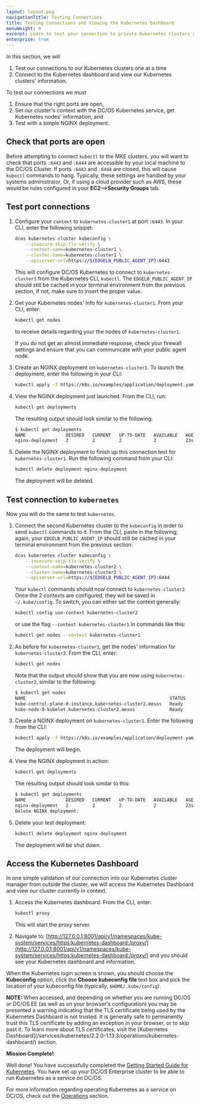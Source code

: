 ```yaml
---
layout: layout.pug
navigationTitle: Testing Connections
title: Testing Connections and Viewing the Kubernetes Dashboard
menuWeight: 9
excerpt: Learn to test your connection to private Kubernetes clusters and view the Kubernetes dashboard.
enterprise: true
---
```


In this section, we will 
1. Test our connections to our Kubernetes clusters one at a time 
1. Connect to the Kubernetes dashboard and view our Kubernetes clusters' information. 

To test our connections we must 
1. Ensure that the right ports are open, 
1. Set our cluster's context with the DC/OS Kubernetes service, get Kubernetes nodes' information, and 
1. Test with a simple NGINX deployment.

## Check that ports are open

Before attempting to connect `kubectl` to the MKE clusters, you will want to check that ports `:6443` and `:6444` are accessible by your local machine to the DC/OS Cluster. If ports `:6443` and `:6444` are closed, this will cause `kubectl` commands to hang. Typically, these settings are handled by your systems administrator. Or, if using a cloud provider such as AWS, these would be rules configured in your **EC2-->Security Groups** tab.

## Test port connections 

1. Configure your `context` to `kubernetes-cluster1` at port </strong>`:6443`. In your CLI, enter the following snippet:

    ```bash
    dcos kubernetes cluster kubeconfig \
        --insecure-skip-tls-verify \
        --context-name=kubernetes-cluster1 \
        --cluster-name=kubernetes-cluster1 \
        --apiserver-url=https://${EDGELB_PUBLIC_AGENT_IP}:6443
    ```

    This will configure DC/OS Kubernetes to connect to `kubernetes-cluster1` from the Kubernetes CLI, `kubectl`. The `EDGELB_PUBLIC_AGENT_IP` should still be cached in your terminal environment from the previous section, if not, make sure to insert the proper value.

1. Get your Kubernetes nodes' info for `kubernetes-cluster1`. From your CLI, enter:

    ```bash
    kubectl get nodes
    ```
    to receive details regarding your the nodes of `kubernetes-cluster1`.

    <!-- better validation here of this step:OUTPUT ^^ -->
    If you do not get an almost immediate response, check your firewall settings and ensure that you can communicate with your public agent node.


1. Create an NGINX deployment on `kubernetes-cluster1`. To launch the deployment, enter the following in your CLI:

    ```bash
    kubectl apply -f https://k8s.io/examples/application/deployment.yaml
    ```

1. View the NGINX deployment just launched. From the CLI, run:

    ```bash
    kubectl get deployments
    ```

    The resulting output should look similar to the following:

    ```bash
    $ kubectl get deployments
    NAME               DESIRED   CURRENT   UP-TO-DATE   AVAILABLE   AGE
    nginx-deployment   2         2         2            2           23s
    ```

1. Delete the NGINX deployment to finish up this connection test for `kubernetes-cluster1`. Run the following command from your CLI:

    ```bash
    kubectl delete deployment nginx-deployment
    ```

    The deployment will be deleted.

## Test connection to `kubernetes`

Now you will do the same to test `kubernetes`.

1. Connect the second Kubernetes cluster to the `kubeconfig` in order to send `kubectl` commands to it. From the CLI, paste in the following; again, your `EDGELB_PUBLIC_AGENT_IP` should still be cached in your terminal environment from the previous section:

    ```bash
    dcos kubernetes cluster kubeconfig \
        --insecure-skip-tls-verify \
        --context-name=kubernetes-cluster2 \
        --cluster-name=kubernetes-cluster2 \
        --apiserver-url=https://${EDGELB_PUBLIC_AGENT_IP}:6444
    ```

    Your `kubectl` commands should now connect to `kubernetes-cluster2`. Once the 2 contexts are configured, they will be saved in `~/.kube/config`. To switch, you can either set the context generally:

    ```bash
    kubectl config use-context kubernetes-cluster2
    ```

    or use the flag `--context kubernetes-cluster1` in commands like this:

    ```bash
    kubectl get nodes --context kubernetes-cluster1
    ```

1. As before for `kubernetes-cluster1`, get the nodes' information for `kubernetes-cluster2`.  From the CLI, enter:

    ```bash
    kubectl get nodes
    ```

    Note that the output should show that you are now using `kubernetes-cluster2`, similar to the following:

    ```bash
    $ kubectl get nodes
    NAME                                                      STATUS   ROLES    AGE    VERSION
    kube-control-plane-0-instance.kubernetes-cluster2.mesos   Ready    master   145m   v1.13.3
    kube-node-0-kubelet.kubernetes-cluster2.mesos             Ready    <none>   142m   v1.13.3
    ```

1. Create a NGINX deployment on `kubernetes-cluster1`. Enter the following from the CLI:

    ```bash
    kubectl apply -f https://k8s.io/examples/application/deployment.yaml
    ```

    The deployment will begin.

1. View the NGINX deployment in action:

    ```bash
    kubectl get deployments
    ```

    The resulting output should look similar to this:

    ```bash
    $ kubectl get deployments
    NAME               DESIRED   CURRENT   UP-TO-DATE   AVAILABLE   AGE
    nginx-deployment   2         2         2            2           23s
    Delete NGINX deployment:
    ```

1. Delete your test deployment:

    ```bash
    kubectl delete deployment nginx-deployment
    ```

    The deployment will be shut down.

## Access the Kubernetes Dashboard

In one simple validation of our connection into our Kubernetes cluster manager from outside the cluster, we will access the Kubernetes Dashboard and view our cluster currently in context.

1. Access the Kubernetes dashboard. From the CLI, enter:

    ```bash
    kubectl proxy
    ```

    This will start the proxy server.

    <!-- better validation here of this step:OUTPUT ^^ -->

1. Navigate to: [http://127.0.0.1:8001/api/v1/namespaces/kube-system/services/https:kubernetes-dashboard:/proxy/](http://127.0.0.1:8001/api/v1/namespaces/kube-system/services/https:kubernetes-dashboard:/proxy/) and you should see your Kubernetes dashboard and information.

When the Kubernetes login screen is shown, you should choose the **Kubeconfig** option, click the **Choose kubeconfig file** text box and pick the location of your kubeconfig file (typically, `$HOME/.kube/config`).

<p class="message--note"><strong>NOTE: </strong> When accessed, and depending on whether you are running DC/OS or DC/OS EE (as well as on your browser's configuration) you may be presented a warning indicating that the TLS certificate being used by the Kubernetes Dashboard is not trusted. It is generally safe to permanently trust this TLS certificate by adding an exception in your browser, or to skip past it. To learn more about TLS certificates, visit the [Kubernetes Dashboard](/services/kubernetes/2.2.0-1.13.3/operations/kubernetes-dashboard/) section.</p>

<!-- better validation here of this step:Screenshot ^^ -->

**Mission Complete!**

Well done! You have successfully completed the [Getting Started Guide for Kubernetes](/services/kubernetes/2.2.0-1.13.3/getting-started/). You have set up your DC/OS Enterprise cluster to be able to run Kubernetes as a service on DC/OS.

For more information regarding operating Kubernetes as a service on DC/OS, check out the [Operations](/services/kubernetes/2.2.0-1.13.3/operations/) section.
